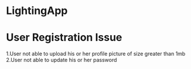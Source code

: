 # LightingApp

# User Registration Issue
1.User not able to upload his or her profile picture of size greater than 1mb
2.User not able to update his or her password 
